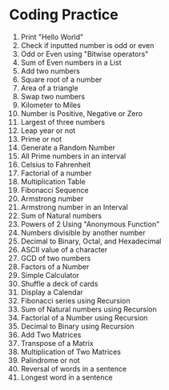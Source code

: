 # Coding Practice

1) Print "Hello World"
2) Check if inputted number is odd or even
3) Odd or Even using "Bitwise operators"
4) Sum of Even numbers in a List
5) Add two numbers
6) Square root of a number
7) Area of a triangle
8) Swap two numbers
9) Kilometer to Miles
10) Number is Positive, Negative or Zero
11) Largest of three numbers
12) Leap year or not
13) Prime or not
14) Generate a Random Number
15) All Prime numbers in an interval
16) Celsius to Fahrenheit
17) Factorial of a number
18) Multiplication Table
19) Fibonacci Sequence 
20) Armstrong number
21) Armstrong number in an Interval
22) Sum of Natural numbers
23) Powers of 2 Using "Anonymous Function"
24) Numbers divisible by another number
25) Decimal to Binary, Octal, and Hexadecimal
26) ASCII value of a character
27) GCD of two numbers
28) Factors of a Number
29) Simple Calculator
30) Shuffle a deck of cards
31) Display a Calendar
32) Fibonacci series using Recursion
33) Sum of Natural numbers using Recursion
34) Factorial of a Number using Recursion
35) Decimal to Binary using Recursion
36) Add Two Matrices
37) Transpose of a Matrix
38) Multiplication of Two Matrices
39) Palindrome or not
40) Reversal of words in a sentence
41) Longest word in a sentence